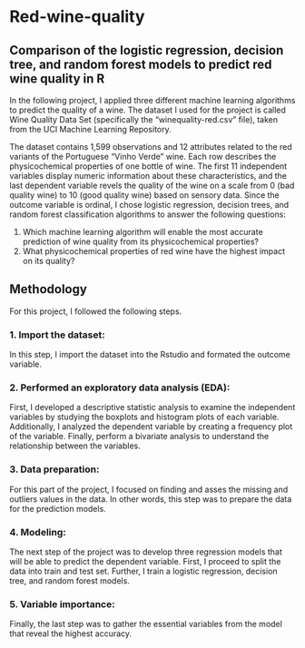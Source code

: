 # Red-wine-quality
## Comparison of the logistic regression, decision tree, and random forest models to predict red wine quality in R

In the following project, I applied three different machine learning algorithms to predict the quality of a wine. The dataset I used for the project is called Wine Quality Data Set (specifically the “winequality-red.csv” file), taken from the UCI Machine Learning Repository.

The dataset contains 1,599 observations and 12 attributes related to the red variants of the Portuguese “Vinho Verde” wine. Each row describes the physicochemical properties of one bottle of wine. The first 11 independent variables display numeric information about these characteristics, and the last dependent variable revels the quality of the wine on a scale from 0 (bad quality wine) to 10 (good quality wine) based on sensory data.
Since the outcome variable is ordinal, I chose logistic regression, decision trees, and random forest classification algorithms to answer the following questions:
1. Which machine learning algorithm will enable the most accurate prediction of wine quality from its physicochemical properties?
2. What physicochemical properties of red wine have the highest impact on its quality?

## Methodology

For this project, I followed the following steps.
### 1. Import the dataset:
In this step, I import the dataset into the Rstudio and formated the outcome variable.
### 2. Performed an exploratory data analysis (EDA):
First, I developed a descriptive statistic analysis to examine the independent variables by studying the boxplots and histogram plots of each variable. Additionally, I analyzed the dependent variable by creating a frequency plot of the variable. Finally, perform a bivariate analysis to understand the relationship between the variables.
### 3. Data preparation:
For this part of the project, I focused on finding and asses the missing and outliers values in the data. In other words, this step was to prepare the data for the prediction models.
### 4. Modeling:
The next step of the project was to develop three regression models that will be able to predict the dependent variable. First, I proceed to split the data into train and test set. Further, I train a logistic regression, decision tree, and random forest models.
### 5. Variable importance:
Finally, the last step was to gather the essential variables from the model that reveal the highest accuracy.
